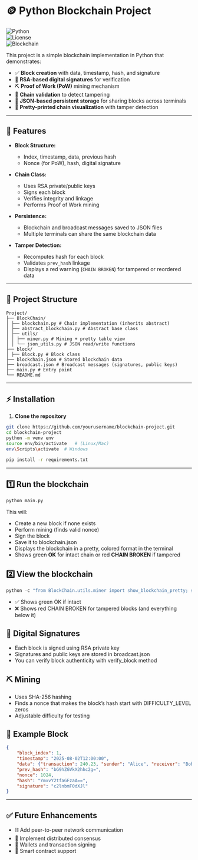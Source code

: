 # 🪙 Python Blockchain Project  

![Python](https://img.shields.io/badge/Python-3.10%2B-blue)  
![License](https://img.shields.io/badge/License-MIT-green)  
![Blockchain](https://img.shields.io/badge/Blockchain-SHA256%20%7C%20PoW-orange)  

This project is a simple blockchain implementation in Python that demonstrates:  

- ✅ **Block creation** with data, timestamp, hash, and signature  
- 🔐 **RSA-based digital signatures** for verification  
- ⛏️ **Proof of Work (PoW)** mining mechanism  
- 🔗 **Chain validation** to detect tampering  
- 📝 **JSON-based persistent storage** for sharing blocks across terminals  
- 🎨 **Pretty-printed chain visualization** with tamper detection  

---

## 🚀 Features  

- **Block Structure:**  
  - Index, timestamp, data, previous hash  
  - Nonce (for PoW), hash, digital signature  

- **Chain Class:**  
  - Uses RSA private/public keys  
  - Signs each block  
  - Verifies integrity and linkage  
  - Performs Proof of Work mining  

- **Persistence:**  
  - Blockchain and broadcast messages saved to JSON files  
  - Multiple terminals can share the same blockchain data  

- **Tamper Detection:**  
  - Recomputes hash for each block  
  - Validates `prev_hash` linkage  
  - Displays a red warning (`CHAIN BROKEN`) for tampered or reordered data  

---

## 📂 Project Structure  

```
Project/
├── BlockChain/
│ ├── blockchain.py # Chain implementation (inherits abstract)
│ ├── abstract_blockchain.py # Abstract base class
│ ├── utils/
│ │ ├── miner.py # Mining + pretty table view
│ │ └── json_utils.py # JSON read/write functions
├── block/
│ ├── Block.py # Block class
├── blockchain.json # Stored blockchain data
├── broadcast.json # Broadcast messages (signatures, public keys)
├── main.py # Entry point
└── README.md
```


---

## ⚡ Installation  

1. **Clone the repository**  

```bash
git clone https://github.com/yourusername/blockchain-project.git
cd blockchain-project
python -m venv env
source env/bin/activate   # (Linux/Mac)
env\Scripts\activate  # Windows

pip install -r requirements.txt
```
---

## 1️⃣ Run the blockchain
``` python
python main.py
```

This will:
- Create a new block if none exists
- Perform mining (finds valid nonce)
- Sign the block
- Save it to blockchain.json
- Displays the blockchain in a pretty, colored format in the terminal
- Shows green **OK** for intact chain or red **CHAIN BROKEN** if tampered

## 2️⃣ View the blockchain
```python 
python -c "from BlockChain.utils.miner import show_blockchain_pretty; show_blockchain_pretty('blockchain.json','broadcast.json')"
```
- ✅ Shows green OK if intact
- ❌ Shows red CHAIN BROKEN for tampered blocks (and everything below it)

## 🔑 Digital Signatures
- Each block is signed using RSA private key
- Signatures and public keys are stored in broadcast.json
- You can verify block authenticity with verify_block method

## ⛏️ Mining
- Uses SHA-256 hashing
- Finds a nonce that makes the block’s hash start with DIFFICULTY_LEVEL zeros
- Adjustable difficulty for testing

## 📖 Example Block
```json
{
    "block_index": 1,
    "timestamp": "2025-08-02T12:00:00",
    "data": {"transaction": 240.23, "sender": "Alice", "receiver": "Bob"},
    "prev_hash": "bG9hZGVkX2hhc2g=",
    "nonce": 1024,
    "hash": "YmxvY2tfaGFzaA==",
    "signature": "c2lnbmF0dXJl"
}
```

---

## ✅ Future Enhancements
- ⛓️ Add peer-to-peer network communication
- 📡 Implement distributed consensus
- 🔐 Wallets and transaction signing
- 🏦 Smart contract support